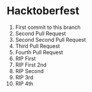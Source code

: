 # Hacktoberfest

1. First commit to this branch
2. Second Pull Request
3. Second Second Pull Request
4. Third Pull Request
5. Fourth Pull Request
6. RIP First
7. RIP First 2nd
8. RIP Second
9. RIP 3rd
10. RIP 4th
